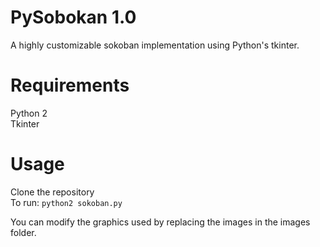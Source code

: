 PySobokan 1.0
=============

A highly customizable sokoban implementation using Python's tkinter.



Requirements
============

Python 2   
Tkinter



Usage
=====

Clone the repository  
To run: `python2 sokoban.py`

You can modify the graphics used by replacing the images in the images folder.
